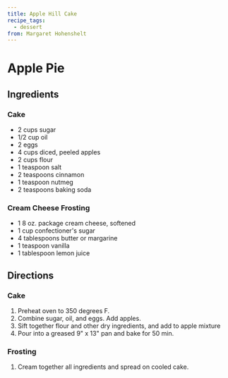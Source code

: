 ```yaml
---
title: Apple Hill Cake
recipe_tags:
  - dessert
from: Margaret Hohenshelt
---
```

# Apple Pie

## Ingredients

### Cake

* 2 cups sugar
* 1/2 cup oil
* 2 eggs
* 4 cups diced, peeled apples
* 2 cups flour
* 1 teaspoon salt
* 2 teaspoons cinnamon
* 1 teaspoon nutmeg
* 2 teaspoons baking soda

### Cream Cheese Frosting

* 1 8 oz. package cream cheese, softened
* 1 cup confectioner's sugar
* 4 tablespoons butter or margarine
* 1 teaspoon vanilla
* 1 tablespoon lemon juice


## Directions

### Cake

1. Preheat oven to 350 degrees F.
1. Combine sugar, oil, and eggs.  Add apples.  
1. Sift together flour and other dry ingredients, and add to apple mixture
1. Pour into a greased 9" x 13" pan and bake for 50 min. 

### Frosting

1. Cream together all ingredients and spread on cooled cake.